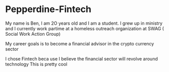 # Pepperdine-Fintech
My name is Ben, I am 2O years old and I am a student. I grew up in ministry and I currently work partime at a homeless outreach organization at SWAG ( Social Work Action Group)

My career goals is to become a financial advisor in the crypto currency sector

I chose Fintech beca
use I believe the financial sector will revolve around technology
This is pretty cool

